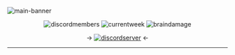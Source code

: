 
![main-banner](https://github.com/my-uol/.github/assets/83146584/8d058299-85ee-474c-b374-c803b90e104e)

<div align="center">
  
  ![discordmembers](https://img.shields.io/badge/discord_members-2.155-blue?style=flat-square) ![currentweek](https://img.shields.io/badge/current_week-18-red?style=flat-square) ![braindamage](https://img.shields.io/badge/status-brain_damage-pink?style=flat-square)
  
 → [![discordserver](https://img.shields.io/badge/Discord%20Server-blue?style=flat-square)](https://discord.gg/KM76e7TEZT) ←
</div>

--- 



